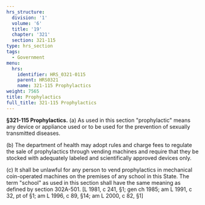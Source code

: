 ```yaml
---
hrs_structure:
  division: '1'
  volume: '6'
  title: '19'
  chapter: '321'
  section: 321-115
type: hrs_section
tags:
  - Government
menu:
  hrs:
    identifier: HRS_0321-0115
    parent: HRS0321
    name: 321-115 Prophylactics
weight: 7565
title: Prophylactics
full_title: 321-115 Prophylactics
---
```

**§321-115 Prophylactics.** (a) As used in this section "prophylactic" means any device or appliance used or to be used for the prevention of sexually transmitted diseases.

(b) The department of health may adopt rules and charge fees to regulate the sale of prophylactics through vending machines and require that they be stocked with adequately labeled and scientifically approved devices only.

(c) It shall be unlawful for any person to vend prophylactics in mechanical coin-operated machines on the premises of any school in this State. The term "school" as used in this section shall have the same meaning as defined by section 302A-501\. [L 1981, c 241, §1; gen ch 1985; am L 1991, c 32, pt of §1; am L 1996, c 89, §14; am L 2000, c 82, §1]